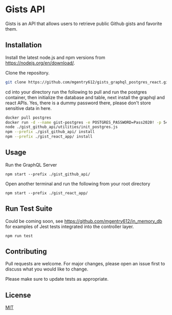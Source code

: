 # Gists API

Gists is an API that allows users to retrieve public Github gists and favorite them.

## Installation

Install the latest node.js and npm versions from https://nodejs.org/en/download/.

Clone the repository.

```bash
git clone https://github.com/mgentry612/gists_graphql_postgres_react.git ./<your_dir>/
```

cd into your directory run the following to pull and run the postgres container, then initialize the database and table, next install the graphql and react APIs. Yes, there is a dummy password there, please don't store sensitive data in here.

```bash
docker pull postgres
docker run -d --name gist-postgres -e POSTGRES_PASSWORD=Pass2020! -p 5432:5432 postgres
node ./gist_github_api/utilities/init_postgres.js
npm --prefix ./gist_github_api/ install
npm --prefix ./gist_react_app/ install
```

## Usage

Run the GraphQL Server
```node
npm start --prefix ./gist_github_api/
```
Open another terminal and run the following from your root directory
```node
npm start --prefix ./gist_react_app/
```
## Run Test Suite
Could be coming soon, see https://github.com/mgentry612/in_memory_db for examples of Jest tests integrated into the controller layer.

```node
npm run test
```

## Contributing
Pull requests are welcome. For major changes, please open an issue first to discuss what you would like to change.

Please make sure to update tests as appropriate.

## License
[MIT](https://choosealicense.com/licenses/mit/)
